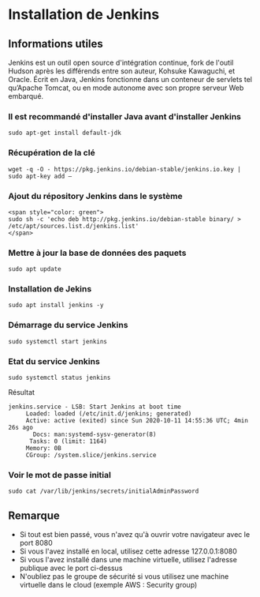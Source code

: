 # Installation de Jenkins

## Informations utiles
Jenkins est un outil open source d'intégration continue, fork de l'outil Hudson après les différends entre son auteur, Kohsuke Kawaguchi, et Oracle. Écrit en Java, Jenkins fonctionne dans un conteneur de servlets tel qu’Apache Tomcat, ou en mode autonome avec son propre serveur Web embarqué.

### Il est recommandé d'installer Java avant d'installer Jenkins

```
sudo apt-get install default-jdk
```
### Récupération de la clé
```
wget -q -O - https://pkg.jenkins.io/debian-stable/jenkins.io.key | sudo apt-key add –
```

### Ajout du répository Jenkins dans le système
```
<span style="color: green">
sudo sh -c 'echo deb http://pkg.jenkins.io/debian-stable binary/ > /etc/apt/sources.list.d/jenkins.list'
</span>
```

### Mettre à jour la base de données des paquets
```
sudo apt update
```

### Installation de Jekins
```
sudo apt install jenkins -y
```

### Démarrage du service Jenkins
```
sudo systemctl start jenkins
```

### Etat du service Jenkins
```
sudo systemctl status jenkins
```
Résultat
```
jenkins.service - LSB: Start Jenkins at boot time
     Loaded: loaded (/etc/init.d/jenkins; generated)
     Active: active (exited) since Sun 2020-10-11 14:55:36 UTC; 4min 26s ago
       Docs: man:systemd-sysv-generator(8)
      Tasks: 0 (limit: 1164)
     Memory: 0B
     CGroup: /system.slice/jenkins.service
```

### Voir le mot de passe initial
```
sudo cat /var/lib/jenkins/secrets/initialAdminPassword
```


## Remarque
* Si tout est bien passé, vous n'avez qu'à ouvrir votre navigateur avec le port 8080
* Si vous l'avez installé en local, utilisez cette adresse 127.0.0.1:8080
* Si vous l'avez installé dans une machine virtuelle, utilisez l'adresse publique avec le port ci-dessus
* N'oubliez pas le groupe de sécurité si vous utilisez une machine virtuelle dans le cloud (exemple AWS : Security group)


